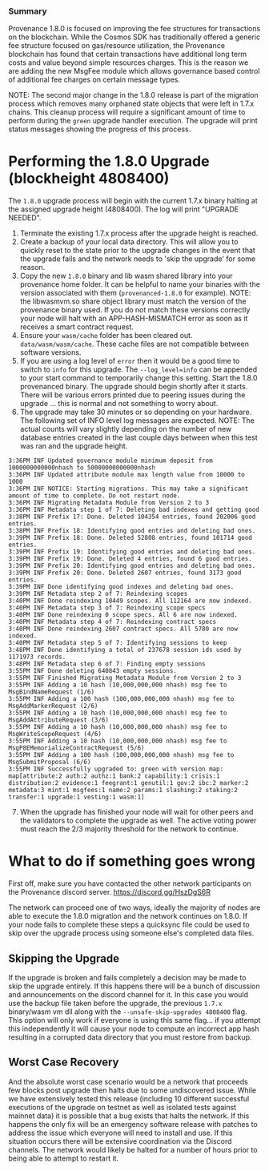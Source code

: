 
### Summary

Provenance 1.8.0 is focused on improving the fee structures for transactions on the blockchain.  While the Cosmos SDK has traditionally offered a generic fee structure focused on gas/resource utilization, the Provenance blockchain has found that certain transactions have additional long term costs and value beyond simple resources charges.  This is the reason we are adding the new MsgFee module which allows governance based control of additional fee charges on certain message types.

NOTE: The second major change in the 1.8.0 release is part of the migration process which removes many orphaned state objects that were left in 1.7.x chains.  This cleanup process will require a significant amount of time to perform during the `green` upgrade handler execution.  The upgrade will print status messages showing the progress of this process.



# Performing the 1.8.0 Upgrade (blockheight 4808400)

The `1.8.0` upgrade process will begin with the current 1.7.x binary halting at the assigned upgrade height (4808400). The log will print "UPGRADE NEEDED".

1. Terminate the existing 1.7.x process after the upgrade height is reached.
2. Create a backup of your local data directory.  This will allow you to quickly reset to the state prior to the upgrade changes in the event that the upgrade fails and the network needs to 'skip the upgrade' for some reason.
3.  Copy the new `1.8.0` binary and lib wasm shared library into your provenance home folder.  It can be helpful to name your binaries with the version associated with them (`provenanced-1.8.0` for example).
  NOTE: the libwasmvm.so share object library must match the version of the provenance binary used.  If you do not match these versions correctly your node will halt with an APP-HASH-MISMATCH error as soon as it receives a smart contract request.
4.  Ensure your `wasm/cache` folder has been cleared out.  `data/wasm/wasm/cache`.  These cache files are not compatible between software versions.
5. If you are using a log level of `error` then it would be a good time to switch to `info` for this upgrade. The `--log_level=info` can be appended to your start command to temporarily change this setting. Start the 1.8.0 provenanced binary.  The upgrade should begin shortly after it starts.  There will be various errors printed due to peering issues during the upgrade ... this is normal and not something to worry about.
6. The upgrade may take 30 minutes or so depending on your hardware.  The following set of INFO level log messages are expected.  NOTE: The actual counts will vary slightly depending on the number of new database entries created in the last couple days between when this test was ran and the upgrade height.
```
3:36PM INF Updated governance module minimum deposit from 1000000000000nhash to 50000000000000nhash
3:36PM INF Updated attribute module max length value from 10000 to 1000
3:36PM INF NOTICE: Starting migrations. This may take a significant amount of time to complete. Do not restart node.
3:36PM INF Migrating Metadata Module from Version 2 to 3
3:36PM INF Metadata step 1 of 7: Deleting bad indexes and getting good
3:38PM INF Prefix 17: Done. Deleted 104354 entries, found 202006 good entries.
3:38PM INF Prefix 18: Identifying good entries and deleting bad ones.
3:39PM INF Prefix 18: Done. Deleted 52808 entries, found 101714 good entries.
3:39PM INF Prefix 19: Identifying good entries and deleting bad ones.
3:39PM INF Prefix 19: Done. Deleted 4 entries, found 6 good entries.
3:39PM INF Prefix 20: Identifying good entries and deleting bad ones.
3:39PM INF Prefix 20: Done. Deleted 2607 entries, found 3173 good entries.
3:39PM INF Done identifying good indexes and deleting bad ones.
3:39PM INF Metadata step 2 of 7: Reindexing scopes
3:40PM INF Done reindexing 10449 scopes. All 112164 are now indexed.
3:40PM INF Metadata step 3 of 7: Reindexing scope specs
3:40PM INF Done reindexing 0 scope specs. All 6 are now indexed.
3:40PM INF Metadata step 4 of 7: Reindexing contract specs
3:40PM INF Done reindexing 2607 contract specs. All 5780 are now indexed.
3:40PM INF Metadata step 5 of 7: Identifying sessions to keep
3:48PM INF Done identifying a total of 237678 session ids used by 1171973 records.
3:48PM INF Metadata step 6 of 7: Finding empty sessions
3:55PM INF Done deleting 640843 empty sessions.
3:55PM INF Finished Migrating Metadata Module from Version 2 to 3
3:55PM INF Adding a 10 hash (10,000,000,000 nhash) msg fee to MsgBindNameRequest (1/6)
3:55PM INF Adding a 100 hash (100,000,000,000 nhash) msg fee to MsgAddMarkerRequest (2/6)
3:55PM INF Adding a 10 hash (10,000,000,000 nhash) msg fee to MsgAddAttributeRequest (3/6)
3:55PM INF Adding a 10 hash (10,000,000,000 nhash) msg fee to MsgWriteScopeRequest (4/6)
3:55PM INF Adding a 10 hash (10,000,000,000 nhash) msg fee to MsgP8EMemorializeContractRequest (5/6)
3:55PM INF Adding a 100 hash (100,000,000,000 nhash) msg fee to MsgSubmitProposal (6/6)
3:55PM INF Successfully upgraded to: green with version map: map[attribute:2 auth:2 authz:1 bank:2 capability:1 crisis:1 distribution:2 evidence:1 feegrant:1 genutil:1 gov:2 ibc:2 marker:2 metadata:3 mint:1 msgfees:1 name:2 params:1 slashing:2 staking:2 transfer:1 upgrade:1 vesting:1 wasm:1]
```
7. When the upgrade has finished your node will wait for other peers and the validators to complete the upgrade as well.  The active voting power must reach the 2/3 majority threshold for the network to continue.


# What to do if something goes wrong

First off, make sure you have contacted the other network participants on the Provenance discord server. https://discord.gg/HszDgS6R

The network can proceed one of two ways, ideally the majority of nodes are able to execute the 1.8.0 migration and the network continues on 1.8.0.  If your node fails to complete these steps a quicksync file could be used to skip over the upgrade process using someone else's completed data files.

## Skipping the Upgrade
If the upgrade is broken and fails completely a decision may be made to skip the upgrade entirely.  If this happens there will be a bunch of discussion and announcements on the discord channel for it.  In this case you would use the backup file taken before the upgrade, the previous `1.7.x` binary/wasm vm dll along with the `--unsafe-skip-upgrades 4808400` flag.  This option will only work if everyone is using this same flag... if you attempt this independently it will cause your node to compute an incorrect app hash resulting in a corrupted data directory that you must restore from backup.

## Worst Case Recovery
And the absolute worst case scenario would be a network that proceeds few blocks post upgrade then halts due to some undiscovered issue.  While we have extensively tested this release (including 10 different successful executions of the upgrade on testnet as well as isolated tests against mainnet data) it is possible that a bug exists that halts the network.  If this happens the only fix will be an emergency software release with patches to address the issue which everyone will need to install and use.  If this situation occurs there will be extensive coordination via the Discord channels.  The network would likely be halted for a number of hours prior to being able to attempt to restart it.

